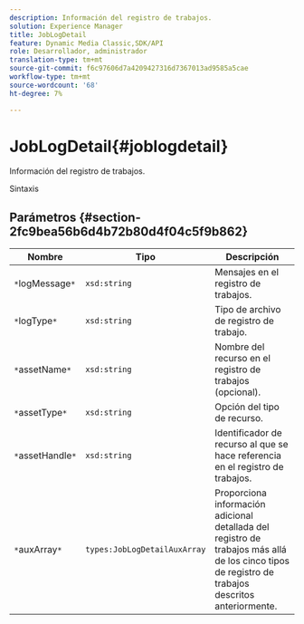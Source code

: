 ```yaml
---
description: Información del registro de trabajos.
solution: Experience Manager
title: JobLogDetail
feature: Dynamic Media Classic,SDK/API
role: Desarrollador, administrador
translation-type: tm+mt
source-git-commit: f6c97606d7a4209427316d7367013ad9585a5cae
workflow-type: tm+mt
source-wordcount: '68'
ht-degree: 7%

---
```



# JobLogDetail{#joblogdetail}

Información del registro de trabajos.

Sintaxis

## Parámetros {#section-2fc9bea56b6d4b72b80d4f04c5f9b862}

| Nombre | Tipo | Descripción |
|---|---|---|
| `*`logMessage`*` | `xsd:string` | Mensajes en el registro de trabajos. |
| `*`logType`*` | `xsd:string` | Tipo de archivo de registro de trabajo. |
| `*`assetName`*` | `xsd:string` | Nombre del recurso en el registro de trabajos (opcional). |
| `*`assetType`*` | `xsd:string` | Opción del tipo de recurso. |
| `*`assetHandle`*` | `xsd:string` | Identificador de recurso al que se hace referencia en el registro de trabajos. |
| `*`auxArray`*` | `types:JobLogDetailAuxArray` | Proporciona información adicional detallada del registro de trabajos más allá de los cinco tipos de registro de trabajos descritos anteriormente. |

